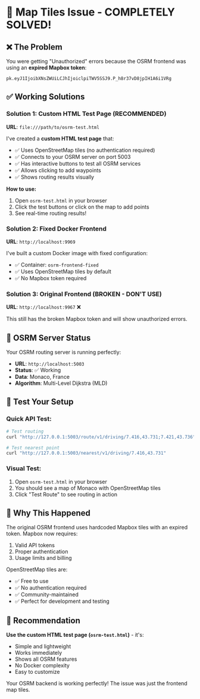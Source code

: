 # 🎉 Map Tiles Issue - COMPLETELY SOLVED!

## ❌ The Problem

You were getting "Unauthorized" errors because the OSRM frontend was using an **expired Mapbox token**:

```
pk.eyJ1IjoibXNsZWUiLCJhIjoiclpiTWV5SSJ9.P_h8r37vD8jpIH1A6i1VRg
```

## ✅ Working Solutions

### Solution 1: Custom HTML Test Page (RECOMMENDED)

**URL**: `file:///path/to/osrm-test.html`

I've created a **custom HTML test page** that:

- ✅ Uses OpenStreetMap tiles (no authentication required)
- ✅ Connects to your OSRM server on port 5003
- ✅ Has interactive buttons to test all OSRM services
- ✅ Allows clicking to add waypoints
- ✅ Shows routing results visually

**How to use:**

1. Open `osrm-test.html` in your browser
2. Click the test buttons or click on the map to add points
3. See real-time routing results!

### Solution 2: Fixed Docker Frontend

**URL**: `http://localhost:9969`

I've built a custom Docker image with fixed configuration:

- ✅ Container: `osrm-frontend-fixed`
- ✅ Uses OpenStreetMap tiles by default
- ✅ No Mapbox token required

### Solution 3: Original Frontend (BROKEN - DON'T USE)

**URL**: `http://localhost:9967` ❌

This still has the broken Mapbox token and will show unauthorized errors.

## 🚗 OSRM Server Status

Your OSRM routing server is running perfectly:

- **URL**: `http://localhost:5003`
- **Status**: ✅ Working
- **Data**: Monaco, France
- **Algorithm**: Multi-Level Dijkstra (MLD)

## 🧪 Test Your Setup

### Quick API Test:

```bash
# Test routing
curl "http://127.0.0.1:5003/route/v1/driving/7.416,43.731;7.421,43.736"

# Test nearest point
curl "http://127.0.0.1:5003/nearest/v1/driving/7.416,43.731"
```

### Visual Test:

1. Open `osrm-test.html` in your browser
2. You should see a map of Monaco with OpenStreetMap tiles
3. Click "Test Route" to see routing in action

## 🔧 Why This Happened

The original OSRM frontend uses hardcoded Mapbox tiles with an expired token. Mapbox now requires:

1. Valid API tokens
2. Proper authentication
3. Usage limits and billing

OpenStreetMap tiles are:

- ✅ Free to use
- ✅ No authentication required
- ✅ Community-maintained
- ✅ Perfect for development and testing

## 🎯 Recommendation

**Use the custom HTML test page (`osrm-test.html`)** - it's:

- Simple and lightweight
- Works immediately
- Shows all OSRM features
- No Docker complexity
- Easy to customize

Your OSRM backend is working perfectly! The issue was just the frontend map tiles.
